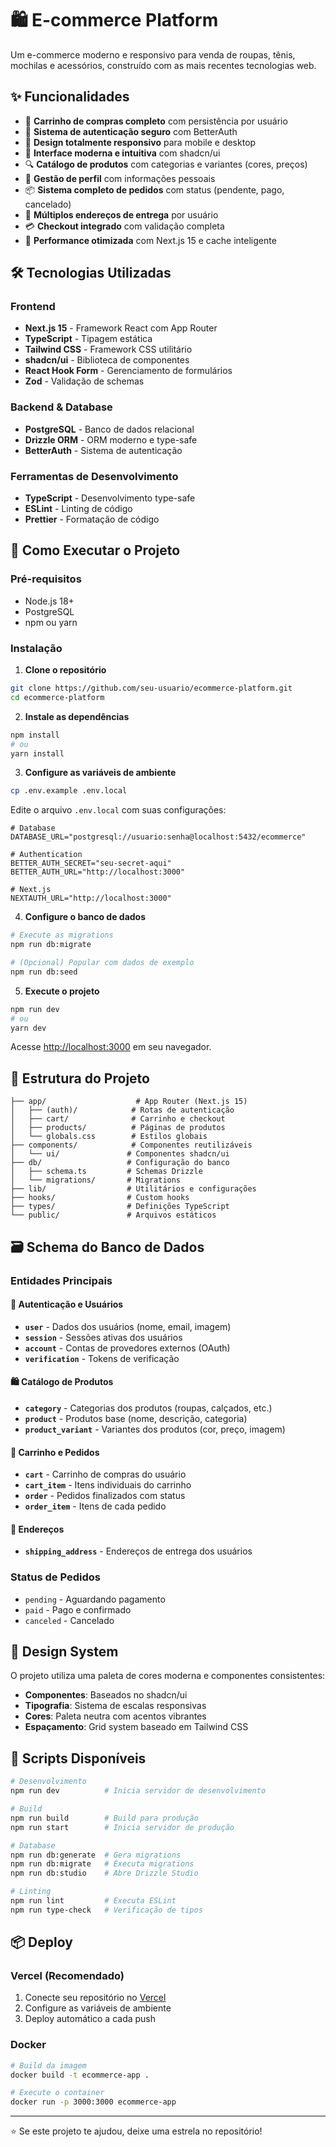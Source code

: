 # 🛍️ E-commerce Platform

Um e-commerce moderno e responsivo para venda de roupas, tênis, mochilas e acessórios, construído com as mais recentes tecnologias web.

## ✨ Funcionalidades

- 🛒 **Carrinho de compras completo** com persistência por usuário
- 🔐 **Sistema de autenticação seguro** com BetterAuth
- 📱 **Design totalmente responsivo** para mobile e desktop
- 🎨 **Interface moderna e intuitiva** com shadcn/ui
- 🔍 **Catálogo de produtos** com categorias e variantes (cores, preços)
- 👤 **Gestão de perfil** com informações pessoais
- 📦 **Sistema completo de pedidos** com status (pendente, pago, cancelado)
- 📍 **Múltiplos endereços de entrega** por usuário
- 💳 **Checkout integrado** com validação completa
- 🚀 **Performance otimizada** com Next.js 15 e cache inteligente

## 🛠️ Tecnologias Utilizadas

### Frontend
- **Next.js 15** - Framework React com App Router
- **TypeScript** - Tipagem estática
- **Tailwind CSS** - Framework CSS utilitário
- **shadcn/ui** - Biblioteca de componentes
- **React Hook Form** - Gerenciamento de formulários
- **Zod** - Validação de schemas

### Backend & Database
- **PostgreSQL** - Banco de dados relacional
- **Drizzle ORM** - ORM moderno e type-safe
- **BetterAuth** - Sistema de autenticação

### Ferramentas de Desenvolvimento
- **TypeScript** - Desenvolvimento type-safe
- **ESLint** - Linting de código
- **Prettier** - Formatação de código

## 🚀 Como Executar o Projeto

### Pré-requisitos

- Node.js 18+ 
- PostgreSQL
- npm ou yarn

### Instalação

1. **Clone o repositório**
```bash
git clone https://github.com/seu-usuario/ecommerce-platform.git
cd ecommerce-platform
```

2. **Instale as dependências**
```bash
npm install
# ou
yarn install
```

3. **Configure as variáveis de ambiente**
```bash
cp .env.example .env.local
```

Edite o arquivo `.env.local` com suas configurações:
```env
# Database
DATABASE_URL="postgresql://usuario:senha@localhost:5432/ecommerce"

# Authentication
BETTER_AUTH_SECRET="seu-secret-aqui"
BETTER_AUTH_URL="http://localhost:3000"

# Next.js
NEXTAUTH_URL="http://localhost:3000"
```

4. **Configure o banco de dados**
```bash
# Execute as migrations
npm run db:migrate

# (Opcional) Popular com dados de exemplo
npm run db:seed
```

5. **Execute o projeto**
```bash
npm run dev
# ou
yarn dev
```

Acesse [http://localhost:3000](http://localhost:3000) em seu navegador.

## 📁 Estrutura do Projeto

```
├── app/                    # App Router (Next.js 15)
│   ├── (auth)/            # Rotas de autenticação
│   ├── cart/              # Carrinho e checkout
│   ├── products/          # Páginas de produtos
│   └── globals.css        # Estilos globais
├── components/            # Componentes reutilizáveis
│   └── ui/               # Componentes shadcn/ui
├── db/                   # Configuração do banco
│   ├── schema.ts         # Schemas Drizzle
│   └── migrations/       # Migrations
├── lib/                  # Utilitários e configurações
├── hooks/                # Custom hooks
├── types/                # Definições TypeScript
└── public/               # Arquivos estáticos
```

## 🗃️ Schema do Banco de Dados

### Entidades Principais

#### 👤 **Autenticação e Usuários**
- **`user`** - Dados dos usuários (nome, email, imagem)
- **`session`** - Sessões ativas dos usuários  
- **`account`** - Contas de provedores externos (OAuth)
- **`verification`** - Tokens de verificação

#### 🛍️ **Catálogo de Produtos**
- **`category`** - Categorias dos produtos (roupas, calçados, etc.)
- **`product`** - Produtos base (nome, descrição, categoria)
- **`product_variant`** - Variantes dos produtos (cor, preço, imagem)

#### 🛒 **Carrinho e Pedidos**
- **`cart`** - Carrinho de compras do usuário
- **`cart_item`** - Itens individuais do carrinho
- **`order`** - Pedidos finalizados com status
- **`order_item`** - Itens de cada pedido

#### 📍 **Endereços**
- **`shipping_address`** - Endereços de entrega dos usuários

### Status de Pedidos
- `pending` - Aguardando pagamento
- `paid` - Pago e confirmado
- `canceled` - Cancelado

## 🎨 Design System

O projeto utiliza uma paleta de cores moderna e componentes consistentes:

- **Componentes**: Baseados no shadcn/ui
- **Tipografia**: Sistema de escalas responsivas
- **Cores**: Paleta neutra com acentos vibrantes
- **Espaçamento**: Grid system baseado em Tailwind CSS

## 🔧 Scripts Disponíveis

```bash
# Desenvolvimento
npm run dev          # Inicia servidor de desenvolvimento

# Build
npm run build        # Build para produção
npm run start        # Inicia servidor de produção

# Database
npm run db:generate  # Gera migrations
npm run db:migrate   # Executa migrations
npm run db:studio    # Abre Drizzle Studio

# Linting
npm run lint         # Executa ESLint
npm run type-check   # Verificação de tipos
```

## 📦 Deploy

### Vercel (Recomendado)

1. Conecte seu repositório no [Vercel](https://vercel.com)
2. Configure as variáveis de ambiente
3. Deploy automático a cada push

### Docker

```bash
# Build da imagem
docker build -t ecommerce-app .

# Execute o container
docker run -p 3000:3000 ecommerce-app
```
---

⭐ Se este projeto te ajudou, deixe uma estrela no repositório!
